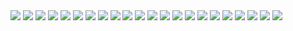 <img src=buf.avif>
<img src=hoare.avif>
<img src=manor-park.avif>
<img src=manor-park2.avif>
<img src=manor-park3.avif>
<img src=odeon.avif>
<img src=romford-rd.avif>
<img src=stratford-broadway.avif>
<img src=stratford-centre.avif>
<img src=stratford.avif>
<img src=stratford2.avif>
<img src=stratford3.avif>
<img src=stratford4.avif>
<img src=the-grove-maryland-point.avif>
<img src=upton-lane-forest-gate.avif>
<img src=woodgrange-rd.avif>
<img src=woodgrange-rd2.avif>
<img src=x.avif>
<img src=x2.avif>
<img src=x3.avif>
<img src=x4.avif>
<img src=y.avif>
